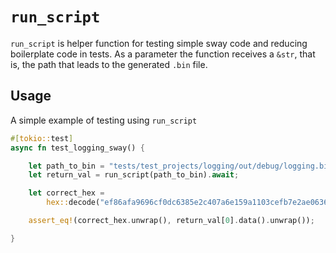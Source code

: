 # `run_script` 

`run_script` is helper function for testing simple sway code and reducing boilerplate code in tests.
As a parameter the function receives a `&str`, that is, the path that leads to the generated `.bin` file.

## Usage

A simple example of testing using `run_script`

````rust
#[tokio::test]
async fn test_logging_sway() {

    let path_to_bin = "tests/test_projects/logging/out/debug/logging.bin";
    let return_val = run_script(path_to_bin).await;

    let correct_hex =
        hex::decode("ef86afa9696cf0dc6385e2c407a6e159a1103cefb7e2ae0636fb33d3cb2a9e4a");

    assert_eq!(correct_hex.unwrap(), return_val[0].data().unwrap());

}
````
